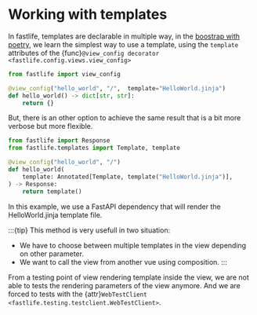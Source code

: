 # Working with templates

In fastlife, templates are declarable in multiple way,
in the [boostrap with poetry](#bootstrap-with-poetry), we learn
the simplest way to use a template, using the `template` attributes
of the {func}`@view_config decorator <fastlife.config.views.view_config>`

```python
from fastlife import view_config

@view_config("hello_world", "/",  template="HelloWorld.jinja")
def hello_world() -> dict[str, str]:
    return {}
```

But, there is an other option to achieve the same result that is a bit more verbose
but more flexible.

```python
from fastlife import Response
from fastlife.templates import Template, template

@view_config("hello_world", "/")
def hello_world(
    template: Annotated[Template, template("HelloWorld.jinja")],
) -> Response:
    return template()
```

In this example, we use a FastAPI dependency that will render the HelloWorld.jinja
template file.

:::{tip}
This method is very usefull in two situation:

- We have to choose between multiple templates in the view depending on other parameter.
- We want to call the view from another vue using composition.
  :::

From a testing point of view rendering template inside the view,
we are not able to tests the rendering parameters of the view anymore.
And we are forced to tests with the {attr}`WebTestClient
<fastlife.testing.testclient.WebTestClient>`.
